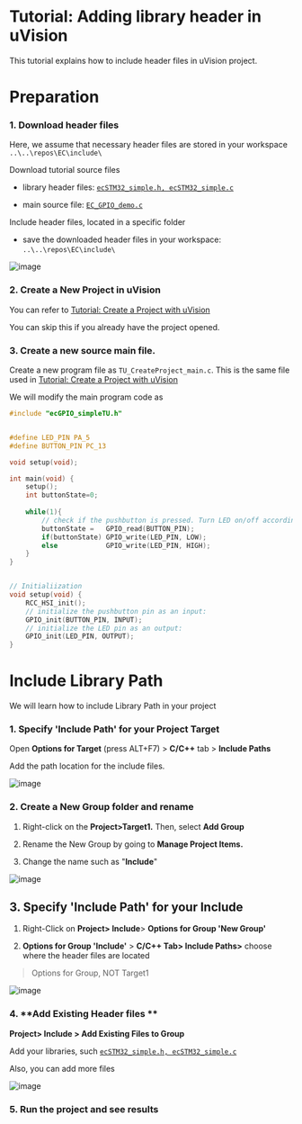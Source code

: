 # Tutorial: Adding library header in uVision





This tutorial explains how to include header files in uVision project. 





# Preparation



### 1. Download header files

Here, we assume that  necessary header files are stored in your workspace  `..\..\repos\EC\include\`



Download tutorial source files

* library header files:  [`ecSTM32_simple.h, ecSTM32_simple.c`]( https://github.com/ykkimhgu/EC-student-2023/tree/main/tutorial/tutorial-student/Tutorial-AddLibrary-uVision)

* main source file: [`EC_GPIO_demo.c`](https://github.com/ykkimhgu/EC-student-2023/blob/main/tutorial/tutorial-student/Tutorial-AddLibrary-uVision/EC_GPIO_demo.c)



Include header files, located in a specific folder

* save the downloaded  header files in your workspace:    `..\..\repos\EC\include\`

![image](https://github.com/user-attachments/assets/8be8b761-4253-4706-b396-8a94f808bf0e)





### 2. Create a New Project in uVision
You can refer to [Tutorial: Create a Project with uVision](https://ykkim.gitbook.io/ec/ec-course/tutorial/mdk-uvision/create-a-project-with-uvision)



You can skip this if you already have the project opened. 



### 3. Create a new source main file.

Create a new program file as `TU_CreateProject_main.c`.  This is the same file used in  [Tutorial: Create a Project with uVision](https://ykkim.gitbook.io/ec/ec-course/tutorial/mdk-uvision/create-a-project-with-uvision)



We will modify the main program  code as



```c
#include "ecGPIO_simpleTU.h"


#define LED_PIN PA_5
#define BUTTON_PIN PC_13

void setup(void);

int main(void) { 
 	setup();
	int buttonState=0;
	
	while(1){
		// check if the pushbutton is pressed. Turn LED on/off accordingly:
		buttonState = 	GPIO_read(BUTTON_PIN);
		if(buttonState)	GPIO_write(LED_PIN, LOW);
		else 			GPIO_write(LED_PIN, HIGH);
	}
}


// Initialiization 
void setup(void) {
	RCC_HSI_init();
	// initialize the pushbutton pin as an input:
	GPIO_init(BUTTON_PIN, INPUT);  
	// initialize the LED pin as an output:
	GPIO_init(LED_PIN, OUTPUT);    
}
```





# Include Library Path

We will learn how to include Library Path in your project





### 1. **Specify 'Include Path' for your Project Target**

Open   **Options for Target**   (press ALT+F7)  >  **C/C++**  tab >  **Include Paths** 

Add the path location for the include files.



![image](https://github.com/user-attachments/assets/952c39a7-a752-4fe6-a5e1-abaf5fa71e2b)





### 2. **Create a New Group folder** and rename

1. Right-click on the **Project>Target1.** Then, select **Add Group**

2. Rename the  New Group by going to  **Manage Project Items.**

3. Change the name such as "**Include**"

![image](https://github.com/user-attachments/assets/54bd619a-60f8-4e89-aec1-a93bb3fac555)





## 3. Specify 'Include Path' for your Include 

1) Right-Click on **Project> Include**>  **Options for Group 'New Group'**

2. **Options for Group 'Include'** > **C/C++ Tab> Include Paths>** choose where the header files are located


> Options for Group, NOT Target1

![image](https://github.com/user-attachments/assets/51f0de8d-cf94-434a-aadb-aa6a38d4ffca)






### 4. **Add Existing Header files **



**Project> Include >  Add Existing Files to Group**

Add your libraries, such   [`ecSTM32_simple.h, ecSTM32_simple.c`]( https://github.com/ykkimhgu/EC-student-2023/tree/main/tutorial/tutorial-student/Tutorial-AddLibrary-uVision)

Also, you can add more files



![image](https://github.com/user-attachments/assets/27b8c700-c4bf-46af-bb79-9cd99014b7f5)








### 5. Run the project and see results
